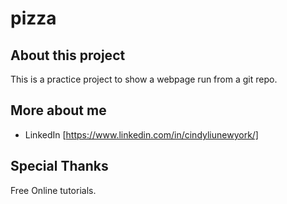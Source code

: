 # pizza

## About this project
This is a practice project to show a webpage run from a git repo. 

## More about me
* LinkedIn [https://www.linkedin.com/in/cindyliunewyork/]

## Special Thanks
Free Online tutorials. 
